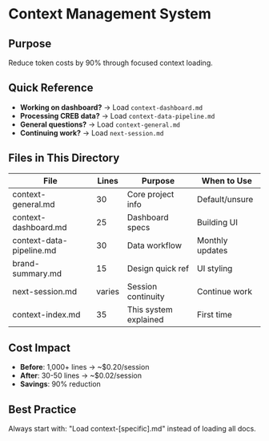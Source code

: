 # Context Management System

## Purpose
Reduce token costs by 90% through focused context loading.

## Quick Reference
- **Working on dashboard?** → Load `context-dashboard.md`
- **Processing CREB data?** → Load `context-data-pipeline.md`  
- **General questions?** → Load `context-general.md`
- **Continuing work?** → Load `next-session.md`

## Files in This Directory
| File | Lines | Purpose | When to Use |
|------|-------|---------|-------------|
| context-general.md | 30 | Core project info | Default/unsure |
| context-dashboard.md | 25 | Dashboard specs | Building UI |
| context-data-pipeline.md | 30 | Data workflow | Monthly updates |
| brand-summary.md | 15 | Design quick ref | UI styling |
| next-session.md | varies | Session continuity | Continue work |
| context-index.md | 35 | This system explained | First time |

## Cost Impact
- **Before**: 1,000+ lines → ~$0.20/session
- **After**: 30-50 lines → ~$0.02/session
- **Savings**: 90% reduction

## Best Practice
Always start with: "Load context-[specific].md" instead of loading all docs.